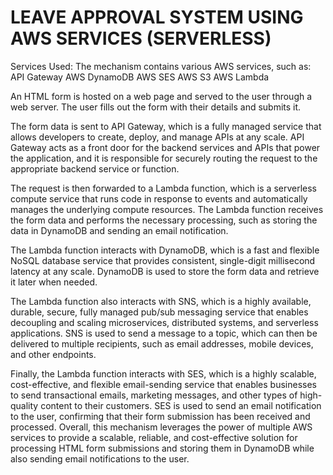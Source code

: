 # LEAVE APPROVAL SYSTEM USING AWS SERVICES (SERVERLESS)
Services Used: 
The mechanism contains various AWS services, such as:
API Gateway
AWS DynamoDB
AWS SES
AWS S3 
AWS Lambda

An HTML form is hosted on a web page and served to the user through a web server. The user fills out the form with their details and submits it.

The form data is sent to API Gateway, which is a fully managed service that allows developers to create, deploy, and manage APIs at any scale. API Gateway acts as a front door for the backend services and APIs that power the application, and it is responsible for securely routing the request to the appropriate backend service or function.

The request is then forwarded to a Lambda function, which is a serverless compute service that runs code in response to events and automatically manages the underlying compute resources. The Lambda function receives the form data and performs the necessary processing, such as storing the data in DynamoDB and sending an email notification.

The Lambda function interacts with DynamoDB, which is a fast and flexible NoSQL database service that provides consistent, single-digit millisecond latency at any scale. DynamoDB is used to store the form data and retrieve it later when needed.

The Lambda function also interacts with SNS, which is a highly available, durable, secure, fully managed pub/sub messaging service that enables decoupling and scaling microservices, distributed systems, and serverless applications. SNS is used to send a message to a topic, which can then be delivered to multiple recipients, such as email addresses, mobile devices, and other endpoints.

Finally, the Lambda function interacts with SES, which is a highly scalable, cost-effective, and flexible email-sending service that enables businesses to send transactional emails, marketing messages, and other types of high-quality content to their customers. SES is used to send an email notification to the user, confirming that their form submission has been received and processed. Overall, this mechanism leverages the power of multiple AWS services to provide a scalable, reliable, and cost-effective solution for processing HTML form submissions and storing them in DynamoDB while also sending email notifications to the user.
